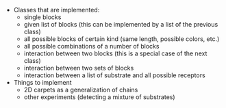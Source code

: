 * Classes that are implemented:
    - single blocks
    - given list of blocks (this can be implemented by a list of the previous class)
    - all possible blocks of certain kind (same length, possible colors, etc.)
    - all possible combinations of a number of blocks
    - interaction between two blocks (this is a special case of the next class)
    - interaction between two sets of blocks
    - interaction between a list of substrate and all possible receptors
 * Things to implement
    - 2D carpets as a generalization of chains
    - other experiments (detecting a mixture of substrates)